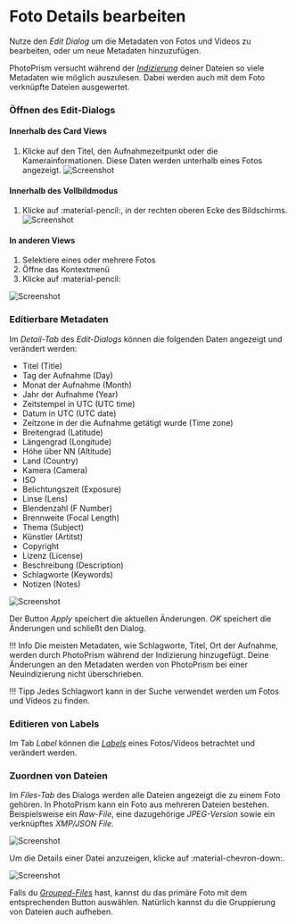 # Foto Details bearbeiten #
Nutze den *Edit Dialog* um die Metadaten von Fotos und Videos zu bearbeiten, oder um neue Metadaten hinzuzufügen.

PhotoPrism versucht während der [*Indizierung*](../index.md) deiner Dateien so viele Metadaten wie möglich auszulesen. Dabei werden auch mit dem Foto verknüpfte Dateien ausgewertet.

### Öffnen des Edit-Dialogs ###
#### Innerhalb des Card Views ####
1. Klicke auf den Titel, den Aufnahmezeitpunkt oder die Kamerainformationen. Diese Daten werden unterhalb eines Fotos angezeigt.
    ![Screenshot](img/edit-open-1.png)

#### Innerhalb des Vollbildmodus ####
1. Klicke auf :material-pencil:, in der rechten oberen Ecke des Bildschirms.
    ![Screenshot](img/edit-open-2.png)

#### In anderen Views ####
1. Selektiere eines oder mehrere Fotos
2. Öffne das Kontextmenü
3. Klicke auf :material-pencil:

![Screenshot](img/edit-open-3.png)

### Editierbare Metadaten ###
Im *Detail-Tab* des *Edit-Dialogs* können die folgenden Daten angezeigt und verändert werden:
* Titel (Title)
* Tag der Aufnahme (Day)
* Monat der Aufnahme (Month)
* Jahr der Aufnahme (Year)
* Zeitstempel in UTC (UTC time)
* Datum in UTC (UTC date)
* Zeitzone in der die Aufnahme getätigt wurde (Time zone)
* Breitengrad (Latitude)
* Längengrad (Longitude)
* Höhe über NN (Altitude)
* Land (Country)
* Kamera (Camera)
* ISO
* Belichtungszeit (Exposure)
* Linse (Lens)
* Blendenzahl (F Number)
* Brennweite (Focal Length)
* Thema (Subject)
* Künstler (Artitst)
* Copyright
* Lizenz (License)
* Beschreibung (Description)
* Schlagworte (Keywords)
* Notizen (Notes)

![Screenshot](img/edit-details.png)

Der Button *Apply* speichert die aktuellen Änderungen.
*OK* speichert die Änderungen und schließt den Dialog.

!!! Info
    Die meisten Metadaten, wie Schlagworte, Titel, Ort der Aufnahme, werden durch PhotoPrism während der Indizierung hinzugefügt.
    Deine Änderungen an den Metadaten werden von PhotoPrism bei einer Neuindizierung nicht überschrieben.

!!! Tipp
    Jedes Schlagwort kann in der Suche verwendet werden um Fotos und Videos zu finden.

### Editieren von Labels ###
Im Tab *Label* können die [*Labels*](labels.md) eines Fotos/Videos betrachtet und verändert werden.

### Zuordnen von Dateien ###
Im *Files-Tab* des Dialogs werden alle Dateien angezeigt die zu einem Foto gehören.
In PhotoPrism kann ein Foto aus mehreren Dateien bestehen. Beispielsweise ein *Raw-File*, eine dazugehörige *JPEG-Version* sowie ein verknüpftes *XMP/JSON File*.

![Screenshot](img/files-1.png)

Um die Details einer Datei anzuzeigen, klicke auf :material-chevron-down:.

![Screenshot](img/group-2.png)

Falls du [*Grouped-Files*](stacks.md) hast, kannst du das primäre Foto mit dem entsprechenden Button auswählen. Natürlich kannst du die Gruppierung von Dateien auch aufheben.



